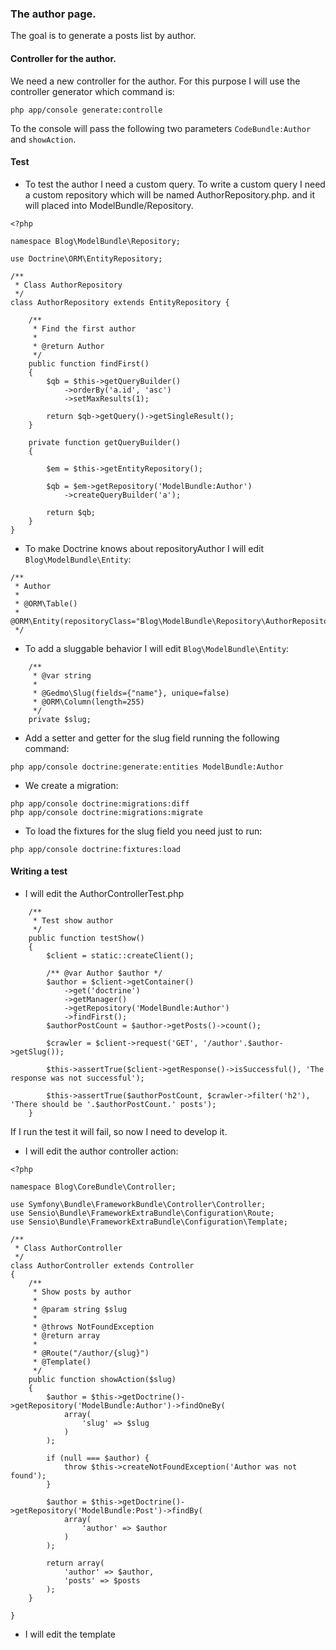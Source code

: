 ### The author page.
The goal is to generate a posts list by author.

#### Controller for the author.
We need a new controller for the author. For this purpose I will use the controller generator which command is:
```
php app/console generate:controlle

```
To the console will pass the following two parameters `CodeBundle:Author` and `showAction`.

#### Test 

* To test the author I need a custom query.
To write a custom query I need a custom repository which will be named AuthorRepository.php. and it will placed into ModelBundle/Repository.
```
<?php

namespace Blog\ModelBundle\Repository;

use Doctrine\ORM\EntityRepository;

/** 
 * Class AuthorRepository
 */
class AuthorRepository extends EntityRepository {

	/** 
	 * Find the first author
	 *
	 * @return Author
	 */
	public function findFirst()
	{
		$qb = $this->getQueryBuilder()
			->orderBy('a.id', 'asc')
			->setMaxResults(1);

		return $qb->getQuery()->getSingleResult();
	}

	private function getQueryBuilder()
	{

		$em = $this->getEntityRepository();

		$qb = $em->getRepository('ModelBundle:Author')
			->createQueryBuilder('a');

		return $qb;
	}
}
```

* To make Doctrine knows about repositoryAuthor I will edit `Blog\ModelBundle\Entity`:
```
/**
 * Author
 *
 * @ORM\Table()
 * @ORM\Entity(repositoryClass="Blog\ModelBundle\Repository\AuthorRepository")
 */
```

* To add a sluggable behavior I will edit `Blog\ModelBundle\Entity`:
```
    /**
     * @var string
     *
     * @Gedmo\Slug(fields={"name"}, unique=false)
     * @ORM\Column(length=255)
     */
    private $slug;
```

* Add a setter and getter for the slug field running the following command:
```
php app/console doctrine:generate:entities ModelBundle:Author
```

* We create a migration:
```
php app/console doctrine:migrations:diff
php app/console doctrine:migrations:migrate
``` 

* To load the fixtures for the slug field you need just to run:
```
php app/console doctrine:fixtures:load
```

#### Writing a test

* I will edit the AuthorControllerTest.php
```
	/**
	 * Test show author
	 */
    public function testShow()
    {
        $client = static::createClient();

        /** @var Author $author */
        $author = $client->getContainer()
        	->get('doctrine')
        	->getManager()
        	->getRepository('ModelBundle:Author')
        	->findFirst();
        $authorPostCount = $author->getPosts()->count();

        $crawler = $client->request('GET', '/author'.$author->getSlug());

        $this->assertTrue($client->getResponse()->isSuccessful(), 'The response was not successful');

        $this->assertTrue($authorPostCount, $crawler->filter('h2'), 'There should be '.$authorPostCount.' posts');
    }
```
If I run the test it will fail, so now I need to develop it.
* I will edit the author controller action:
```
<?php

namespace Blog\CoreBundle\Controller;

use Symfony\Bundle\FrameworkBundle\Controller\Controller;
use Sensio\Bundle\FrameworkExtraBundle\Configuration\Route;
use Sensio\Bundle\FrameworkExtraBundle\Configuration\Template;

/**
 * Class AuthorController
 */
class AuthorController extends Controller
{
    /**
     * Show posts by author
     *
     * @param string $slug
     *
     * @throws NotFoundException
     * @return array
     *
     * @Route("/author/{slug}")
     * @Template()
     */
    public function showAction($slug)
    {
    	$author = $this->getDoctrine()->getRepository('ModelBundle:Author')->findOneBy(
    		array(
    			'slug' => $slug
    		)
    	);

    	if (null === $author) {
    		throw $this->createNotFoundException('Author was not found');
    	}

    	$author = $this->getDoctrine()->getRepository('ModelBundle:Post')->findBy(
    		array(
    			'author' => $author
    		)
    	);

    	return array(
    		'author' => $author,
    		'posts' => $posts
    	);
    }

}
```
* I will edit the template

 


